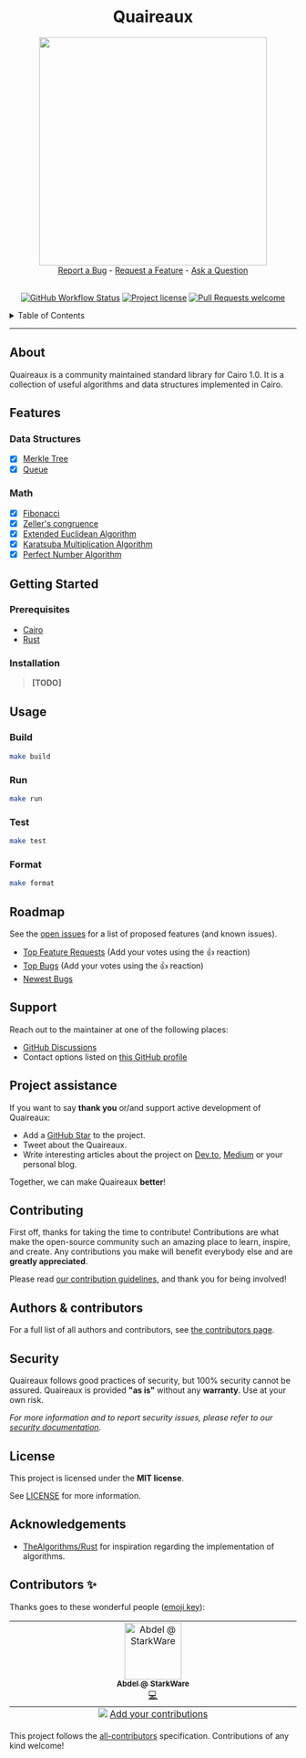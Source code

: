 <div align="center">
  <h1>Quaireaux</h1>
  <img src="docs/images/logo.png" height="400" width="400">
  <br />
  <a href="https://github.com/stark-rocket/quaireaux/issues/new?assignees=&labels=bug&template=01_BUG_REPORT.md&title=bug%3A+">Report a Bug</a>
  -
  <a href="https://github.com/stark-rocket/quaireaux/issues/new?assignees=&labels=enhancement&template=02_FEATURE_REQUEST.md&title=feat%3A+">Request a Feature</a>
  -
  <a href="https://github.com/stark-rocket/quaireaux/discussions">Ask a Question</a>
</div>

<div align="center">
<br />

[![GitHub Workflow Status](https://github.com/stark-rocket/quaireaux/actions/workflows/test.yml/badge.svg)](https://github.com/stark-rocket/quaireaux/actions/workflows/test.yml)
[![Project license](https://img.shields.io/github/license/stark-rocket/quaireaux.svg?style=flat-square)](LICENSE)
[![Pull Requests welcome](https://img.shields.io/badge/PRs-welcome-ff69b4.svg?style=flat-square)](https://github.com/stark-rocket/quaireaux/issues?q=is%3Aissue+is%3Aopen+label%3A%22help+wanted%22)

</div>

<details>
<summary>Table of Contents</summary>

- [Report a Bug](#report-a-bug)
- [Request a Feature](#request-a-feature)
- [About](#about)
- [Features](#features)
  - [Data Structures](#data-structures)
  - [Math](#math)
- [Getting Started](#getting-started)
  - [Prerequisites](#prerequisites)
  - [Installation](#installation)
- [Usage](#usage)
  - [Build](#build)
  - [Run](#run)
  - [Test](#test)
  - [Format](#format)
- [Roadmap](#roadmap)
- [Support](#support)
- [Project assistance](#project-assistance)
- [Contributing](#contributing)
- [Authors \& contributors](#authors--contributors)
- [Security](#security)
- [License](#license)
- [Acknowledgements](#acknowledgements)
- [Contributors ✨](#contributors-)

</details>

---

## About

Quaireaux is a community maintained standard library for Cairo 1.0.
It is a collection of useful algorithms and data structures implemented in Cairo.

## Features

### Data Structures

- [x] [Merkle Tree](src/data_structures/merkle_tree.cairo)
- [x] [Queue](src/data_structures/queue.cairo)

### Math

- [x] [Fibonacci](src/math/sequence/fibonacci.cairo)
- [x] [Zeller's congruence](src/math/zellers_congruence.cairo)
- [x] [Extended Euclidean Algorithm](src/math/extended_euclidean_algorithm.cairo) 
- [x] [Karatsuba Multiplication Algorithm](src/math/karatsuba.cairo) 
- [x] [Perfect Number Algorithm](src/math/perfect_number.cairo) 
## Getting Started

### Prerequisites

- [Cairo](https://github.com/starkware-libs/cairo)
- [Rust](https://www.rust-lang.org/tools/install)

### Installation

> **[TODO]**

## Usage


### Build

```bash
make build
```

### Run

```bash
make run
```

### Test

```bash
make test
```

### Format

```bash
make format
```

## Roadmap

See the [open issues](https://github.com/stark-rocket/quaireaux/issues) for a list of proposed features (and known issues).

- [Top Feature Requests](https://github.com/stark-rocket/quaireaux/issues?q=label%3Aenhancement+is%3Aopen+sort%3Areactions-%2B1-desc) (Add your votes using the 👍 reaction)
- [Top Bugs](https://github.com/stark-rocket/quaireaux/issues?q=is%3Aissue+is%3Aopen+label%3Abug+sort%3Areactions-%2B1-desc) (Add your votes using the 👍 reaction)
- [Newest Bugs](https://github.com/stark-rocket/quaireaux/issues?q=is%3Aopen+is%3Aissue+label%3Abug)

## Support

Reach out to the maintainer at one of the following places:

- [GitHub Discussions](https://github.com/stark-rocket/quaireaux/discussions)
- Contact options listed on [this GitHub profile](https://github.com/starknet-exploration)

## Project assistance

If you want to say **thank you** or/and support active development of Quaireaux:

- Add a [GitHub Star](https://github.com/stark-rocket/quaireaux) to the project.
- Tweet about the Quaireaux.
- Write interesting articles about the project on [Dev.to](https://dev.to/), [Medium](https://medium.com/) or your personal blog.

Together, we can make Quaireaux **better**!

## Contributing

First off, thanks for taking the time to contribute! Contributions are what make the open-source community such an amazing place to learn, inspire, and create. Any contributions you make will benefit everybody else and are **greatly appreciated**.

Please read [our contribution guidelines](docs/CONTRIBUTING.md), and thank you for being involved!

## Authors & contributors

For a full list of all authors and contributors, see [the contributors page](https://github.com/stark-rocket/quaireaux/contributors).

## Security

Quaireaux follows good practices of security, but 100% security cannot be assured.
Quaireaux is provided **"as is"** without any **warranty**. Use at your own risk.

_For more information and to report security issues, please refer to our [security documentation](docs/SECURITY.md)._

## License

This project is licensed under the **MIT license**.

See [LICENSE](LICENSE) for more information.

## Acknowledgements

- [TheAlgorithms/Rust](https://github.com/TheAlgorithms/Rust) for inspiration regarding the implementation of algorithms.

## Contributors ✨

Thanks goes to these wonderful people ([emoji key](https://allcontributors.org/docs/en/emoji-key)):

<!-- ALL-CONTRIBUTORS-LIST:START - Do not remove or modify this section -->
<!-- prettier-ignore-start -->
<!-- markdownlint-disable -->
<table>
  <tbody>
    <tr>
      <td align="center" valign="top" width="14.28%"><a href="https://github.com/abdelhamidbakhta"><img src="https://avatars.githubusercontent.com/u/45264458?v=4?s=100" width="100px;" alt="Abdel @ StarkWare "/><br /><sub><b>Abdel @ StarkWare </b></sub></a><br /><a href="https://github.com/keep-starknet-strange/quaireaux/commits?author=abdelhamidbakhta" title="Code">💻</a></td>
    </tr>
  </tbody>
  <tfoot>
    <tr>
      <td align="center" size="13px" colspan="7">
        <img src="https://raw.githubusercontent.com/all-contributors/all-contributors-cli/1b8533af435da9854653492b1327a23a4dbd0a10/assets/logo-small.svg">
          <a href="https://all-contributors.js.org/docs/en/bot/usage">Add your contributions</a>
        </img>
      </td>
    </tr>
  </tfoot>
</table>

<!-- markdownlint-restore -->
<!-- prettier-ignore-end -->

<!-- ALL-CONTRIBUTORS-LIST:END -->

This project follows the [all-contributors](https://github.com/all-contributors/all-contributors) specification. Contributions of any kind welcome!